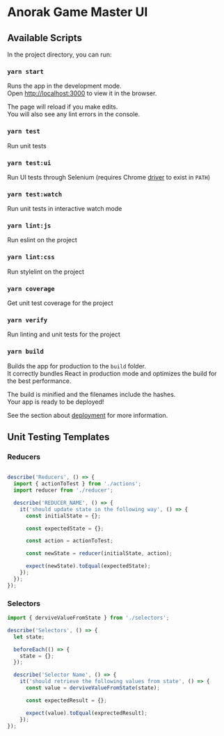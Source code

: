 # Anorak Game Master UI

## Available Scripts

In the project directory, you can run:

### `yarn start`

Runs the app in the development mode.<br />
Open [http://localhost:3000](http://localhost:3000) to view it in the browser.

The page will reload if you make edits.<br />
You will also see any lint errors in the console.

### `yarn test`

Run unit tests

### `yarn test:ui`

Run UI tests through Selenium (requires Chrome [driver](https://chromedriver.chromium.org/downloads) to exist in `PATH`)

### `yarn test:watch`

Run unit tests in interactive watch mode

### `yarn lint:js`

Run eslint on the project

### `yarn lint:css`

Run stylelint on the project

### `yarn coverage`

Get unit test coverage for the project

### `yarn verify`

Run linting and unit tests for the project

### `yarn build`

Builds the app for production to the `build` folder.<br />
It correctly bundles React in production mode and optimizes the build for the best performance.

The build is minified and the filenames include the hashes.<br />
Your app is ready to be deployed!

See the section about [deployment](https://facebook.github.io/create-react-app/docs/deployment) for more information.


## Unit Testing Templates

### Reducers

```js

describe('Reducers', () => {
  import { actionToTest } from './actions';
  import reducer from './reducer';

  describe('REDUCER_NAME', () => {
    it('should update state in the following way', () => {
      const initialState = {};

      const expectedState = {};

      const action = actionToTest;

      const newState = reducer(initialState, action);

      expect(newState).toEqual(expectedState);
    });
  });
});
```

### Selectors

```js
import { derviveValueFromState } from './selectors';

describe('Selectors', () => {
  let state;

  beforeEach(() => {
    state = {};
  });

  describe('Selector Name', () => {
    it('should retrieve the following values from state', () => {
      const value = derviveValueFromState(state);

      const expectedResult = {};

      expect(value).toEqual(exprectedResult);
    });
});
```